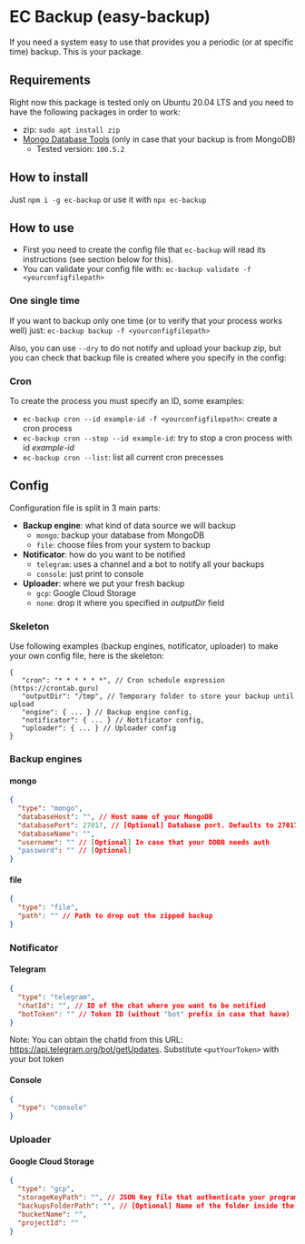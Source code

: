 # EC Backup (easy-backup)

If you need a system easy to use that provides you a periodic (or at specific time) backup. This is your package.

## Requirements

Right now this package is tested only on Ubuntu 20.04 LTS and you need to have the following packages in order to work:

- zip: `sudo apt install zip`
- [Mongo Database Tools](https://docs.mongodb.com/database-tools/installation/installation/) (only in case that your backup is from MongoDB)
  - Tested version: `100.5.2`

## How to install

Just `npm i -g ec-backup` or use it with `npx ec-backup`

## How to use

- First you need to create the config file that `ec-backup` will read its instructions (see section below for this).
- You can validate your config file with: `ec-backup validate -f <yourconfigfilepath>`

### One single time

If you want to backup only one time (or to verify that your process works well) just: `ec-backup backup -f <yourconfigfilepath>`

Also, you can use `--dry` to do not notify and upload your backup zip, but you can check that backup file is created where you specify in the config:

### Cron

To create the process you must specify an ID, some examples:

- `ec-backup cron --id example-id -f <yourconfigfilepath>`: create a cron process
- `ec-backup cron --stop --id example-id`: try to stop a cron process with id _example-id_
- `ec-backup cron --list`: list all current cron precesses

## Config

Configuration file is split in 3 main parts:

- **Backup engine**: what kind of data source we will backup
  - `mongo`: backup your database from MongoDB
  - `file`: choose files from your system to backup
- **Notificator**: how do you want to be notified
  - `telegram`: uses a channel and a bot to notify all your backups
  - `console`: just print to console
- **Uploader**: where we put your fresh backup
  - `gcp`: Google Cloud Storage
  - `none`: drop it where you specified in _outputDir_ field

### Skeleton

Use following examples (backup engines, notificator, uploader) to make your own config file, here is the skeleton:

```json5
{
   "cron": "* * * * * *", // Cron schedule expression (https://crontab.guru)
   "outputDir": "/tmp", // Temporary folder to store your backup until upload
   "engine": { ... } // Backup engine config,
   "notificator": { ... } // Notificator config,
   "uploader": { ... } // Uploader config
}
```

### Backup engines

#### mongo

```json
{
  "type": "mongo",
  "databaseHost": "", // Host name of your MongoDB
  "databasePort": 27017, // [Optional] Database port. Defaults to 27017
  "databaseName": "",
  "username": "" // [Optional] In case that your DDBB needs auth
  "password": "" // [Optional]
}
```

#### file

```json
{
  "type": "file",
  "path": "" // Path to drop out the zipped backup
}
```

### Notificator

#### Telegram

```json
{
  "type": "telegram",
  "chatId": "", // ID of the chat where you want to be notified
  "botToken": "" // Token ID (without "bot" prefix in case that have) (https://core.telegram.org/bots)
}
```

Note: You can obtain the chatId from this URL: [https://api.telegram.org/bot<putYourToken>/getUpdates](https://api.telegram.org/bot<putYourToken>/getUpdates). Substitute `<putYourToken>` with your bot token

#### Console

```json
{
  "type": "console"
}
```

### Uploader

#### Google Cloud Storage

```json
{
  "type": "gcp",
  "storageKeyPath": "", // JSON Key file that authenticate your program on GCP
  "backupsFolderPath": "", // [Optional] Name of the folder inside the bucket to put the backup. Defaults to "backups"
  "bucketName": "",
  "projectId": ""
}
```
